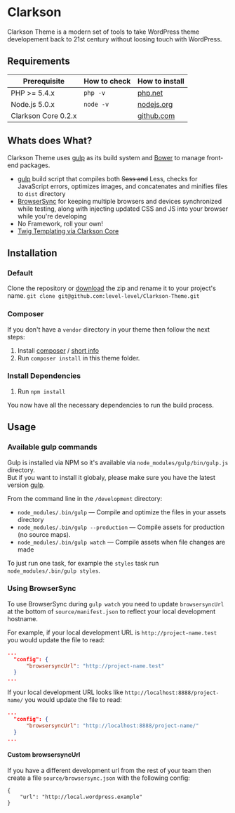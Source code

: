 # Clarkson

Clarkson Theme is a modern set of tools to take WordPress theme developement back to 21st century without loosing touch with WordPress.

## Requirements

| Prerequisite    | How to check | How to install
| --------------- | ------------ | ------------- |
| PHP >= 5.4.x    | `php -v`     | [php.net](http://php.net/manual/en/install.php) |
| Node.js 5.0.x   | `node -v`    | [nodejs.org](http://nodejs.org/) |
| Clarkson Core 0.2.x  |              | [github.com](https://github.com/level-level/Clarkson-Core) |

## Whats does What?

Clarkson Theme uses [gulp](http://gulpjs.com/) as its build system and [Bower](http://bower.io/) to manage front-end packages.

* [gulp](http://gulpjs.com/) build script that compiles both ~~Sass and~~ Less, checks for JavaScript errors, optimizes images, and concatenates and minifies files to `dist` directory
* [BrowserSync](http://www.browsersync.io/) for keeping multiple browsers and devices synchronized while testing, along with injecting updated CSS and JS into your browser while you're developing
* No Framework, roll your own!
* [Twig Templating via Clarkson Core](http://twig.sensiolabs.org/)

## Installation

### Default
Clone the repository or [download](https://github.com/level-level/Clarkson-Theme/archive/master.zip) the zip and rename it to your project's name.
`git clone git@github.com:level-level/Clarkson-Theme.git`

### Composer
If you don't have a `vendor` directory in your theme then follow the next steps:
1. Install [composer](https://getcomposer.org/doc/00-intro.md#installation-linux-unix-osx) / [short info](https://www.abeautifulsite.net/installing-composer-on-os-x)
2. Run `composer install` in this theme folder.

### Install Dependencies

1. Run `npm install`

You now have all the necessary dependencies to run the build process.


## Usage

### Available gulp commands

Gulp is installed via NPM so it's available via `node_modules/gulp/bin/gulp.js` directory.  
But if you want to install it globaly, please make sure you have the latest version [gulp](http://gulpjs.com).

From the command line in the `/development` directory:

* `node_modules/.bin/gulp` — Compile and optimize the files in your assets directory
* `node_modules/.bin/gulp --production` — Compile assets for production (no source maps).
* `node_modules/.bin/gulp watch` — Compile assets when file changes are made

To just run one task, for example the `styles` task run `node_modules/.bin/gulp styles`.


### Using BrowserSync

To use BrowserSync during `gulp watch` you need to update `browsersyncUrl` at the bottom of `source/manifest.json` to reflect your local development hostname.

For example, if your local development URL is `http://project-name.test` you would update the file to read:
```json
...
  "config": {
      "browsersyncUrl": "http://project-name.test"
  }
...
```
If your local development URL looks like `http://localhost:8888/project-name/` you would update the file to read:
```json
...
  "config": {
      "browsersyncUrl": "http://localhost:8888/project-name/"
  }
...
```

#### Custom browsersyncUrl
If you have a different development url from the rest of your team then create a file `source/browsersync.json` with the following config:
```
{
    "url": "http://local.wordpress.example"
}
```
